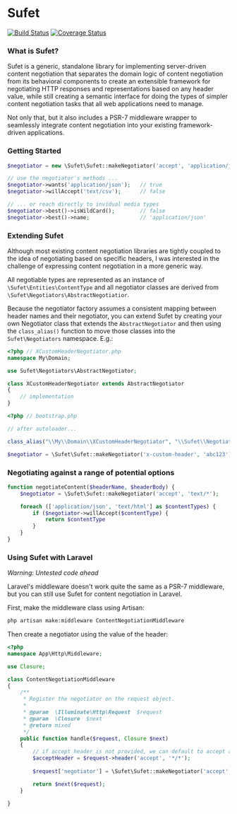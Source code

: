 # Sufet

[![Build Status](https://travis-ci.org/bmd/Sufet.svg?branch=master)](https://travis-ci.org/bmd/Sufet)
[![Coverage Status](https://coveralls.io/repos/github/bmd/Sufet/badge.svg?branch=master)](https://coveralls.io/github/bmd/Sufet?branch=master)

### What is Sufet?
Sufet is a generic, standalone library for implementing server-driven content negotiation that separates the domain logic of content negotiation from its behavioral components to create an extensible framework for negotiating HTTP responses and representations based on any header value, while still creating a semantic interface for doing the types of simpler content negotiation tasks that all web applications need to manage.

Not only that, but it also includes a PSR-7 middleware wrapper to seamlessly integrate content negotiation into your existing framework-driven applications.

### Getting Started
```php
$negotiator = new \Sufet\Sufet::makeNegotiator('accept', 'application/json')

// use the negotiator's methods ...
$negotiator->wants('application/json');   // true
$negotiator->willAccept('text/csv');      // false

// ... or reach directly to invidual media types
$negotiator->best()->isWildCard();        // false
$negotiator->best()->name;                // 'application/json'
```

### Extending Sufet
Although most existing content negotiation libraries are tightly coupled to the idea of negotiating based on specific headers, I was interested in the challenge of expressing content negotiation in a more generic way. 

All negotiable types are represented as an instance of `\Sufet\Entities\ContentType` and all negotiator classes are derived from `\Sufet\Negotiators\AbstractNegotiatior`. 

Because the negotiator factory assumes a consistent mapping between header names and their negotiator, you can extend Sufet by creating your own Negotiator class that extends the `AbstractNegotiator` and then using the `class_alias()` function to move those classes into the `Sufet\Negotiators` namespace. E.g.:
  
```php
<?php // XCustomHeaderNegotiator.php
namespace My\Domain;

use Sufet\Negotiators\AbstractNegotiator;

class XCustomHeaderNegotiator extends AbstractNegotiator
{
    // implementation
}
```

```php
<?php // bootstrap.php

// after autoloader...

class_alias("\\My\\Domain\\XCustomHeaderNegotiator", "\\Sufet\\Negotiators\\XCustomHeaderNegotiator")

$negotiator = \Sufet\Sufet::makeNegotiator('x-custom-header', 'abc123');

```

### Negotiating against a range of potential options

```php
function negotiateContent($headerName, $headerBody) {
    $negotiator = \Sufet\Sufet::makeNegotiator('accept', 'text/*');

    foreach (['application/json', 'text/html'] as $contentTypes) {
        if ($negotiator->willAccept($contentType) {
            return $contentType
        }
    }
}
```

### Using Sufet with Laravel

*Warning: Untested code ahead*

Laravel's middleware doesn't work quite the same as a PSR-7 middleware, but you can still use Sufet for content negotiation in Laravel.

First, make the middleware class using Artisan:

```sh
php artisan make:middleware ContentNegotiationMiddleware
```

Then create a negotiator using the value of the header:

```php
<?php
namespace App\Http\Middleware;

use Closure;

class ContentNegotiationMiddleware
{
    /**
     * Register the negotiator on the request object.
     *
     * @param  \Illuminate\Http\Request  $request
     * @param  \Closure  $next
     * @return mixed
     */
    public function handle($request, Closure $next)
    {
        // if accept header is not provided, we can default to accept any type
        $acceptHeader = $request->header('accept', '*/*');
        
        $request['negotiator'] = \Sufet\Sufet::makeNegotiator('accept', $acceptHeader);

        return $next($request);
    }

}
```